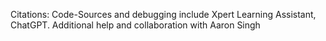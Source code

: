 Citations: Code-Sources and debugging include Xpert Learning Assistant, ChatGPT. 
Additional help and collaboration with Aaron Singh
